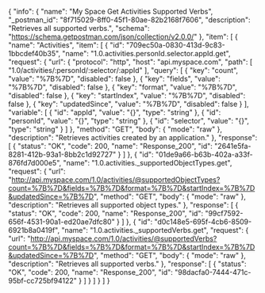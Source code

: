{
  "info": {
    "name": "My Space Get Activities Supported Verbs",
    "_postman_id": "8f715029-8ff0-45f1-80ae-82b2168f7606",
    "description": "Retrieves all supported verbs.",
    "schema": "https://schema.getpostman.com/json/collection/v2.0.0/"
  },
  "item": [
    {
      "name": "Activities",
      "item": [
        {
          "id": "709ec50a-0830-413d-9c83-1bbcdef40b35",
          "name": "1.0.activities.personId.selector.appId.get",
          "request": {
            "url": {
              "protocol": "http",
              "host": "api.myspace.com",
              "path": [
                "1.0/activities/:personId/:selector/:appId"
              ],
              "query": [
                {
                  "key": "count",
                  "value": "%7B%7D",
                  "disabled": false
                },
                {
                  "key": "fields",
                  "value": "%7B%7D",
                  "disabled": false
                },
                {
                  "key": "format",
                  "value": "%7B%7D",
                  "disabled": false
                },
                {
                  "key": "startIndex",
                  "value": "%7B%7D",
                  "disabled": false
                },
                {
                  "key": "updatedSince",
                  "value": "%7B%7D",
                  "disabled": false
                }
              ],
              "variable": [
                {
                  "id": "appId",
                  "value": "{}",
                  "type": "string"
                },
                {
                  "id": "personId",
                  "value": "{}",
                  "type": "string"
                },
                {
                  "id": "selector",
                  "value": "{}",
                  "type": "string"
                }
              ]
            },
            "method": "GET",
            "body": {
              "mode": "raw"
            },
            "description": "Retrieves activities created by an application."
          },
          "response": [
            {
              "status": "OK",
              "code": 200,
              "name": "Response_200",
              "id": "2641e5fa-8281-412b-93a1-8bb2c1d92727"
            }
          ]
        },
        {
          "id": "01de9a66-b63b-402a-a33f-876fd7d000e5",
          "name": "1.0.activities._supportedObjectTypes.get",
          "request": {
            "url": "http://api.myspace.com/1.0/activities/@supportedObjectTypes?count=%7B%7D&fields=%7B%7D&format=%7B%7D&startIndex=%7B%7D&updatedSince=%7B%7D",
            "method": "GET",
            "body": {
              "mode": "raw"
            },
            "description": "Retrieves all supported object types."
          },
          "response": [
            {
              "status": "OK",
              "code": 200,
              "name": "Response_200",
              "id": "99cf7592-656f-4531-90a1-ed20ae7dfc80"
            }
          ]
        },
        {
          "id": "d0c148e5-695f-4cb6-8509-6921b8a0419f",
          "name": "1.0.activities._supportedVerbs.get",
          "request": {
            "url": "http://api.myspace.com/1.0/activities/@supportedVerbs?count=%7B%7D&fields=%7B%7D&format=%7B%7D&startIndex=%7B%7D&updatedSince=%7B%7D",
            "method": "GET",
            "body": {
              "mode": "raw"
            },
            "description": "Retrieves all supported verbs."
          },
          "response": [
            {
              "status": "OK",
              "code": 200,
              "name": "Response_200",
              "id": "98dacfa0-7444-471c-95bf-cc725bf94122"
            }
          ]
        }
      ]
    }
  ]
}